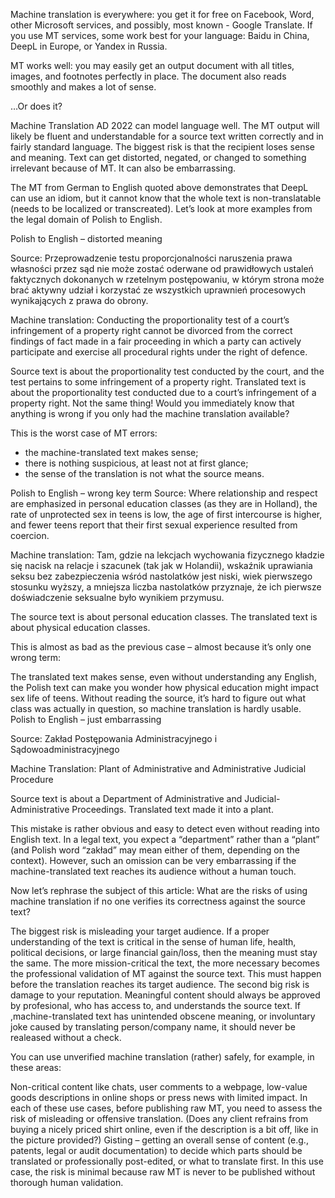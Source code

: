 
Machine translation is everywhere: you get it for free on Facebook, Word, other Microsoft services, and possibly, most known - Google Translate. If you use MT services, some work best for your language: Baidu in China, DeepL in Europe, or Yandex in Russia.


MT works well: you may easily get an output document with all titles, images, and footnotes perfectly in place. The document also reads smoothly and makes a lot of sense.

…Or does it?

Machine Translation AD 2022 can model language well. The MT output will likely be fluent and understandable for a source text written correctly and in fairly standard language. The biggest risk is that the recipient loses sense and meaning. Text can get distorted, negated, or changed to something irrelevant because of MT. It can also be embarrassing.

The MT from German to English quoted above demonstrates that DeepL can use an idiom, but it cannot know that the whole text is non-translatable (needs to be localized or transcreated). Let’s look at more examples from the legal domain of Polish to English.

Polish to English – distorted meaning

<!-- Przytoczone przykłady nie mogą zostac zmienione-->
Source: Przeprowadzenie testu proporcjonalności naruszenia prawa własności przez sąd nie może zostać oderwane od prawidłowych ustaleń faktycznych dokonanych w rzetelnym postępowaniu, w którym strona może brać aktywny udział i korzystać ze wszystkich uprawnień procesowych wynikających z prawa do obrony.

Machine translation: Conducting the proportionality test of a court’s infringement of a property right cannot be divorced from the correct findings of fact made in a fair proceeding in which a party can actively participate and exercise all procedural rights under the right of defence.

Source text is about the proportionality test conducted by the court, and the test pertains to some infringement of a property right.
Translated text is about the proportionality test conducted due to a court’s infringement of a property right.
Not the same thing! Would you immediately know that anything is wrong if you only had the machine translation available?
<!-- Przytoczone przykłady nie mogą zostac zmienione-->

This is the worst case of MT errors:

* the machine-translated text makes sense;
* there is nothing suspicious, at least not at first glance;
* the sense of the translation is not what the source means.

<!-- Przytoczone przykłady nie mogą zostac zmienione-->
Polish to English – wrong key term
Source: Where relationship and respect are emphasized in personal education classes (as they are in Holland), the rate of unprotected sex in teens is low, the age of first intercourse is higher, and fewer teens report that their first sexual experience resulted from coercion.

Machine translation: Tam, gdzie na lekcjach wychowania fizycznego kładzie się nacisk na relacje i szacunek (tak jak w Holandii), wskaźnik uprawiania seksu bez zabezpieczenia wśród nastolatków jest niski, wiek pierwszego stosunku wyższy, a mniejsza liczba nastolatków przyznaje, że ich pierwsze doświadczenie seksualne było wynikiem przymusu.
<!-- Przytoczone przykłady nie mogą zostac zmienione-->

The source text is about personal education classes.
The translated text is about physical education classes.

This is almost as bad as the previous case – almost because it’s only one wrong term:

The translated text makes sense, even without understanding any English, the Polish text can make you wonder how physical education might impact sex life of teens. Without reading the source, it’s hard to figure out what class was actually in question, so machine translation is hardly usable.
Polish to English – just embarrassing
<!-- Przytoczone przykłady nie mogą zostac zmienione-->
Source: Zakład Postępowania Administracyjnego i Sądowoadministracyjnego

Machine Translation: Plant of Administrative and Administrative Judicial Procedure
<!-- Przytoczone przykłady nie mogą zostac zmienione-->

Source text is about a Department of Administrative and Judicial-Administrative Proceedings.
Translated text made it into a plant.

This mistake is rather obvious and easy to detect even without reading into English text. In a legal text, you expect a “department” rather than a “plant” (and Polish word “zakład” may mean either of them, depending on the context). However, such an omission can be very embarrassing if the machine-translated text reaches its audience without a human touch.

Now let’s rephrase the subject of this article: What are the risks of using machine translation if no one verifies its correctness against the source text?

The biggest risk is misleading your target audience. If a proper understanding of the text is critical in the sense of human life, health, political decisions, or large financial gain/loss, then the meaning must stay the same. The more mission-critical the text, the more necessary becomes the professional validation of MT against the source text. This must happen before the translation reaches its target audience.
The second big risk is damage to your reputation. Meaningful content should always be approved by profesional, who has access to, and understands the source text. If ,machine-translated text has unintended obscene meaning, or involuntary joke caused by translating person/company name, it should never be realeased without a check.


You can use unverified machine translation (rather) safely, for example, in these areas:

Non-critical content like chats, user comments to a webpage, low-value goods descriptions in online shops or press news with limited impact. In each of these use cases, before publishing raw MT, you need to assess the risk of misleading or offensive translation. (Does any client refrains from buying a nicely priced shirt online, even if the description is a bit off, like in the picture provided?)
Gisting – getting an overall sense of content (e.g., patents, legal or audit documentation) to decide which parts should be translated or professionally post-edited, or what to translate first. In this use case, the risk is minimal because raw MT is never to be published without thorough human validation.